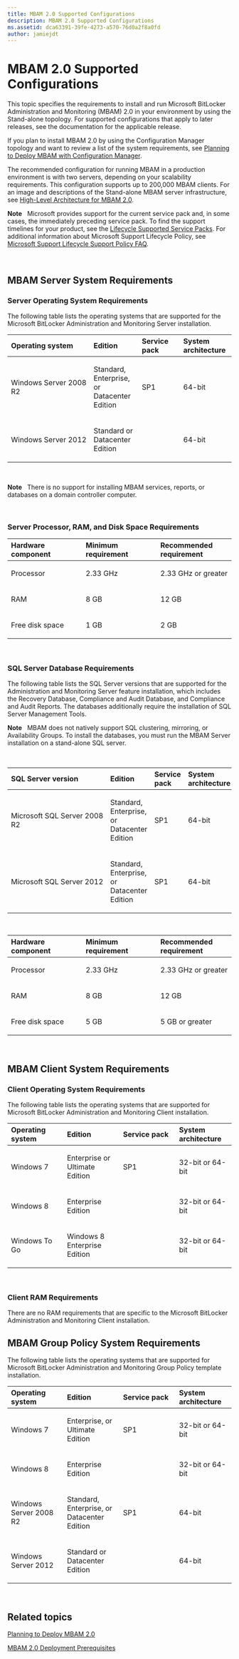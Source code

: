 ```yaml
---
title: MBAM 2.0 Supported Configurations
description: MBAM 2.0 Supported Configurations
ms.assetid: dca63391-39fe-4273-a570-76d0a2f8a0fd
author: jamiejdt
---
```


# MBAM 2.0 Supported Configurations


This topic specifies the requirements to install and run Microsoft BitLocker Administration and Monitoring (MBAM) 2.0 in your environment by using the Stand-alone topology. For supported configurations that apply to later releases, see the documentation for the applicable release.

If you plan to install MBAM 2.0 by using the Configuration Manager topology and want to review a list of the system requirements, see [Planning to Deploy MBAM with Configuration Manager](planning-to-deploy-mbam-with-configuration-manager-2.md).

The recommended configuration for running MBAM in a production environment is with two servers, depending on your scalability requirements. This configuration supports up to 200,000 MBAM clients. For an image and descriptions of the Stand-alone MBAM server infrastructure, see [High-Level Architecture for MBAM 2.0](high-level-architecture-for-mbam-20-mbam-2.md).

**Note**  
Microsoft provides support for the current service pack and, in some cases, the immediately preceding service pack. To find the support timelines for your product, see the [Lifecycle Supported Service Packs](http://go.microsoft.com/fwlink/p/?LinkId=31975). For additional information about Microsoft Support Lifecycle Policy, see [Microsoft Support Lifecycle Support Policy FAQ](http://go.microsoft.com/fwlink/p/?LinkId=31976).

 

## <a href="" id="---------mbam-server-system-requirements"></a> MBAM Server System Requirements


### Server Operating System Requirements

The following table lists the operating systems that are supported for the Microsoft BitLocker Administration and Monitoring Server installation.

<table>
<colgroup>
<col width="25%" />
<col width="25%" />
<col width="25%" />
<col width="25%" />
</colgroup>
<thead>
<tr class="header">
<th align="left">Operating system</th>
<th align="left">Edition</th>
<th align="left">Service pack</th>
<th align="left">System architecture</th>
</tr>
</thead>
<tbody>
<tr class="odd">
<td align="left"><p>Windows Server 2008 R2</p></td>
<td align="left"><p>Standard, Enterprise, or Datacenter Edition</p></td>
<td align="left"><p>SP1</p></td>
<td align="left"><p>64-bit</p></td>
</tr>
<tr class="even">
<td align="left"><p>Windows Server 2012</p></td>
<td align="left"><p>Standard or Datacenter Edition</p></td>
<td align="left"></td>
<td align="left"><p>64-bit</p></td>
</tr>
</tbody>
</table>

 

**Note**  
There is no support for installing MBAM services, reports, or databases on a domain controller computer.

 

### <a href="" id="server-processor--ram--and-disk-space-requirements-"></a>Server Processor, RAM, and Disk Space Requirements

<table>
<colgroup>
<col width="33%" />
<col width="33%" />
<col width="33%" />
</colgroup>
<thead>
<tr class="header">
<th align="left">Hardware component</th>
<th align="left">Minimum requirement</th>
<th align="left">Recommended requirement</th>
</tr>
</thead>
<tbody>
<tr class="odd">
<td align="left"><p>Processor</p></td>
<td align="left"><p>2.33 GHz</p></td>
<td align="left"><p>2.33 GHz or greater</p></td>
</tr>
<tr class="even">
<td align="left"><p>RAM</p></td>
<td align="left"><p>8 GB</p></td>
<td align="left"><p>12 GB</p></td>
</tr>
<tr class="odd">
<td align="left"><p>Free disk space</p></td>
<td align="left"><p>1 GB</p></td>
<td align="left"><p>2 GB</p></td>
</tr>
</tbody>
</table>

 

### <a href="" id="sql-server-database-requirements-"></a>SQL Server Database Requirements

The following table lists the SQL Server versions that are supported for the Administration and Monitoring Server feature installation, which includes the Recovery Database, Compliance and Audit Database, and Compliance and Audit Reports. The databases additionally require the installation of SQL Server Management Tools.

**Note**  
MBAM does not natively support SQL clustering, mirroring, or Availability Groups. To install the databases, you must run the MBAM Server installation on a stand-alone SQL server.

 

<table>
<colgroup>
<col width="25%" />
<col width="25%" />
<col width="25%" />
<col width="25%" />
</colgroup>
<thead>
<tr class="header">
<th align="left">SQL Server version</th>
<th align="left">Edition</th>
<th align="left">Service pack</th>
<th align="left">System architecture</th>
</tr>
</thead>
<tbody>
<tr class="odd">
<td align="left"><p>Microsoft SQL Server 2008 R2</p></td>
<td align="left"><p>Standard, Enterprise, or Datacenter Edition</p></td>
<td align="left"><p>SP1</p></td>
<td align="left"><p>64-bit</p></td>
</tr>
<tr class="even">
<td align="left"><p>Microsoft SQL Server 2012</p></td>
<td align="left"><p>Standard, Enterprise, or Datacenter Edition</p></td>
<td align="left"><p>SP1</p></td>
<td align="left"><p>64-bit</p></td>
</tr>
</tbody>
</table>

 

<table>
<colgroup>
<col width="33%" />
<col width="33%" />
<col width="33%" />
</colgroup>
<thead>
<tr class="header">
<th align="left">Hardware component</th>
<th align="left">Minimum requirement</th>
<th align="left">Recommended requirement</th>
</tr>
</thead>
<tbody>
<tr class="odd">
<td align="left"><p>Processor</p></td>
<td align="left"><p>2.33 GHz</p></td>
<td align="left"><p>2.33 GHz or greater</p></td>
</tr>
<tr class="even">
<td align="left"><p>RAM</p></td>
<td align="left"><p>8 GB</p></td>
<td align="left"><p>12 GB</p></td>
</tr>
<tr class="odd">
<td align="left"><p>Free disk space</p></td>
<td align="left"><p>5 GB</p></td>
<td align="left"><p>5 GB or greater</p></td>
</tr>
</tbody>
</table>

 

## <a href="" id="---------mbam-client-system-requirements"></a> MBAM Client System Requirements


### Client Operating System Requirements

The following table lists the operating systems that are supported for Microsoft BitLocker Administration and Monitoring Client installation.

<table>
<colgroup>
<col width="25%" />
<col width="25%" />
<col width="25%" />
<col width="25%" />
</colgroup>
<thead>
<tr class="header">
<th align="left">Operating system</th>
<th align="left">Edition</th>
<th align="left">Service pack</th>
<th align="left">System architecture</th>
</tr>
</thead>
<tbody>
<tr class="odd">
<td align="left"><p>Windows 7</p></td>
<td align="left"><p>Enterprise or Ultimate Edition</p></td>
<td align="left"><p>SP1</p></td>
<td align="left"><p>32-bit or 64-bit</p></td>
</tr>
<tr class="even">
<td align="left"><p>Windows 8</p></td>
<td align="left"><p>Enterprise Edition</p></td>
<td align="left"><p></p></td>
<td align="left"><p>32-bit or 64-bit</p></td>
</tr>
<tr class="odd">
<td align="left"><p>Windows To Go</p></td>
<td align="left"><p>Windows 8 Enterprise Edition</p></td>
<td align="left"><p></p></td>
<td align="left"><p>32-bit or 64-bit</p></td>
</tr>
</tbody>
</table>

 

### <a href="" id="client-ram-requirements-"></a>Client RAM Requirements

There are no RAM requirements that are specific to the Microsoft BitLocker Administration and Monitoring Client installation.

## <a href="" id="---------mbam-group-policy-system-requirements"></a> MBAM Group Policy System Requirements


The following table lists the operating systems that are supported for Microsoft BitLocker Administration and Monitoring Group Policy template installation.

<table>
<colgroup>
<col width="25%" />
<col width="25%" />
<col width="25%" />
<col width="25%" />
</colgroup>
<thead>
<tr class="header">
<th align="left">Operating system</th>
<th align="left">Edition</th>
<th align="left">Service pack</th>
<th align="left">System architecture</th>
</tr>
</thead>
<tbody>
<tr class="odd">
<td align="left"><p>Windows 7</p></td>
<td align="left"><p>Enterprise, or Ultimate Edition</p></td>
<td align="left"><p>SP1</p></td>
<td align="left"><p>32-bit or 64-bit</p></td>
</tr>
<tr class="even">
<td align="left"><p>Windows 8</p></td>
<td align="left"><p>Enterprise Edition</p></td>
<td align="left"><p></p></td>
<td align="left"><p>32-bit or 64-bit</p></td>
</tr>
<tr class="odd">
<td align="left"><p>Windows Server 2008 R2</p></td>
<td align="left"><p>Standard, Enterprise, or Datacenter Edition</p></td>
<td align="left"><p>SP1</p></td>
<td align="left"><p>64-bit</p></td>
</tr>
<tr class="even">
<td align="left"><p>Windows Server 2012</p></td>
<td align="left"><p>Standard or Datacenter Edition</p></td>
<td align="left"><p></p></td>
<td align="left"><p>64-bit</p></td>
</tr>
</tbody>
</table>

 

## Related topics


[Planning to Deploy MBAM 2.0](planning-to-deploy-mbam-20-mbam-2.md)

[MBAM 2.0 Deployment Prerequisites](mbam-20-deployment-prerequisites-mbam-2.md)

 

 





